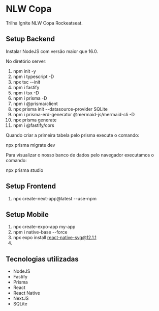 # NLW Copa
Trilha Ignite NLW Copa Rockeatseat. 


## Setup Backend

Instalar NodeJS com versão maior que 16.0.

No diretório server:

1) npm init -y
2) npm i typescript -D
3) npx tsc --init
4) npm i fastify
5) npm i tsx -D
6) npm i prisma -D
7) npm i @prisma/client
8) npx prisma init --datasource-provider SQLite
9) npm i prisma-erd-generator @mermaid-js/mermaid-cli -D 
10) npx prisma generate 
11) npm i @fastify/cors

Quando criar a primeira tabela pelo prisma execute o comando:

npx prisma migrate dev

Para visualizar o nosso banco de dados pelo navegador executamos o comando:

npx prisma studio

## Setup Frontend

1) npx create-next-app@latest --use-npm

## Setup Mobile

1) npx create-expo-app my-app
2) npm i native-base --force
3) npx expo install react-native-svg@12.1.1
4) 

## Tecnologias utilizadas

- NodeJS
- Fastify
- Prisma
- React
- React Native
- NextJS
- SQLite

